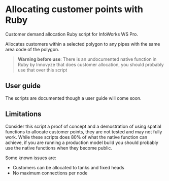 # Allocating customer points with Ruby

Customer demand allocation Ruby script for InfoWorks WS Pro.

Allocates customers within a selected polygon to any pipes with the same area code of the polygon.

> **Warning before use**: There is an undocumented native function in Ruby by Innovyze that does customer allocation, you should probably use that over this script

## User guide

The scripts are documented though a user guide will come soon.

## Limitations

Consider this script a proof of concept and a demostration of using spatial functions to allocate customer points, they are not tested and may not fully work. While these scripts does 80% of what the native function can achieve, if you are running a production model build you should probably use the native functions when they become public.

Some known issues are:

- Customers can be allocated to tanks and fixed heads
- No maximum connections per node
